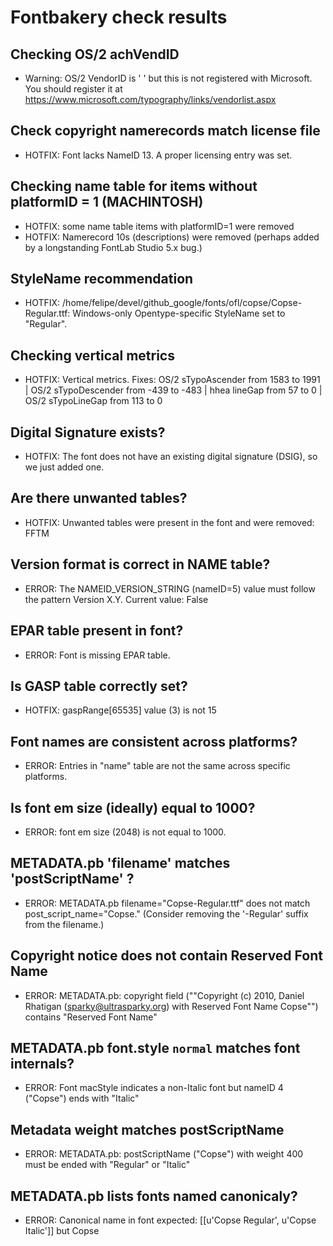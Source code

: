 # Fontbakery check results
## Checking OS/2 achVendID
* Warning: OS/2 VendorID is '    ' but this is not registered with Microsoft. You should register it at https://www.microsoft.com/typography/links/vendorlist.aspx

## Check copyright namerecords match license file
* HOTFIX: Font lacks NameID 13. A proper licensing entry was set.

## Checking name table for items without platformID = 1 (MACHINTOSH)
* HOTFIX: some name table items with platformID=1 were removed
* HOTFIX: Namerecord 10s (descriptions) were removed (perhaps added by a longstanding FontLab Studio 5.x bug.)

## StyleName recommendation
* HOTFIX: /home/felipe/devel/github_google/fonts/ofl/copse/Copse-Regular.ttf: Windows-only Opentype-specific StyleName set to "Regular".

## Checking vertical metrics
* HOTFIX: Vertical metrics. Fixes: OS/2 sTypoAscender from 1583 to 1991 | OS/2 sTypoDescender from -439 to -483 | hhea lineGap from 57 to 0 | OS/2 sTypoLineGap from 113 to 0

## Digital Signature exists?
* HOTFIX: The font does not have an existing digital signature (DSIG), so we just added one.

## Are there unwanted tables?
* HOTFIX: Unwanted tables were present in the font and were removed: FFTM

## Version format is correct in NAME table?
* ERROR: The NAMEID_VERSION_STRING (nameID=5) value must follow the pattern Version X.Y. Current value: False

## EPAR table present in font?
* ERROR: Font is missing EPAR table.

## Is GASP table correctly set?
* HOTFIX: gaspRange[65535] value (3) is not 15

## Font names are consistent across platforms?
* ERROR: Entries in "name" table are not the same across specific platforms.

## Is font em size (ideally) equal to 1000?
* ERROR: font em size (2048) is not equal to 1000.

## METADATA.pb 'filename' matches 'postScriptName' ?
* ERROR: METADATA.pb filename="Copse-Regular.ttf" does not match post_script_name="Copse." (Consider removing the '-Regular' suffix from the filename.)

## Copyright notice does not contain Reserved Font Name
* ERROR: METADATA.pb: copyright field (""Copyright (c) 2010, Daniel Rhatigan (sparky@ultrasparky.org) with Reserved Font Name Copse"") contains "Reserved Font Name"

## METADATA.pb font.style `normal` matches font internals?
* ERROR: Font macStyle indicates a non-Italic font but nameID 4 ("Copse") ends with "Italic"

## Metadata weight matches postScriptName
* ERROR: METADATA.pb: postScriptName ("Copse") with weight 400 must be ended with "Regular" or "Italic"

## METADATA.pb lists fonts named canonicaly?
* ERROR: Canonical name in font expected: [[u'Copse Regular', u'Copse Italic']] but Copse


